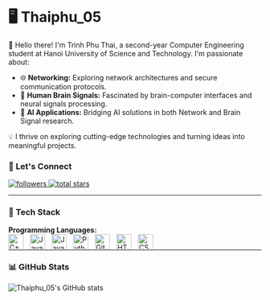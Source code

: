 # 🖥️ Thaiphu_05  



🚀 Hello there! I'm Trinh Phu Thai, a second-year Computer Engineering student at Hanoi University of Science and Technology. I'm passionate about:  
- 🌐 **Networking:** Exploring network architectures and secure communication protocols.  
- 🧠 **Human Brain Signals:** Fascinated by brain-computer interfaces and neural signals processing.  
- 🤖 **AI Applications:** Bridging AI solutions in both Network and Brain Signal research.  

💡 I thrive on exploring cutting-edge technologies and turning ideas into meaningful projects.  

### 🔗 Let's Connect  

<p align="left">
   <a href="https://github.com/thaiphu05?tab=followers">
      <img alt="followers" title="Follow me on Github" src="https://custom-icon-badges.demolab.com/github/followers/thaiphu05?color=236ad3&labelColor=1155ba&style=for-the-badge&logo=person-add&label=Follow&logoColor=white"/>
   </a>
   <a href="https://github.com/thaiphu05?tab=repositories&sort=stargazers">
      <img alt="total stars" title="Total stars on GitHub" src="https://custom-icon-badges.demolab.com/github/stars/thaiphu05?color=55960c&style=for-the-badge&labelColor=488207&logo=star"/>
   </a>
</p>  

---

### 🧰 Tech Stack  

**Programming Languages:**  
<img align="left" alt="C++" width="30px" style="padding-right:10px;" src="https://cdn.jsdelivr.net/gh/devicons/devicon/icons/cplusplus/cplusplus-plain.svg" />
<img align="left" alt="Java" width="30px" style="padding-right:10px;" src="https://cdn.jsdelivr.net/gh/devicons/devicon/icons/java/java-original.svg"/>
<img align="left" alt="Java" width="30px" style="padding-right:10px;" src="https://cdn.jsdelivr.net/gh/devicons/devicon/icons/mysql/mysql-original.svg"/>
<img align="left" alt="Python" width="30px" style="padding-right:10px;" src="https://cdn.jsdelivr.net/gh/devicons/devicon/icons/python/python-plain.svg" />
<img align="left" alt="GitHub" width="30px" style="padding-right:10px;" src="https://cdn.jsdelivr.net/gh/devicons/devicon/icons/github/github-original.svg" />
<img align="left" alt="HTML" width="30px" style="padding-right:10px;" src="https://cdn.jsdelivr.net/gh/devicons/devicon/icons/html5/html5-plain.svg" />
<img align="left" alt="CSS" width="30px" style="padding-right:10px;" src="https://cdn.jsdelivr.net/gh/devicons/devicon/icons/css3/css3-plain.svg" />
<br />  

---

### 📊 GitHub Stats  

![Thaiphu_05's GitHub stats](https://github-readme-stats.vercel.app/api?username=thaiphu05&show_icons=true&theme=highcontrast)


